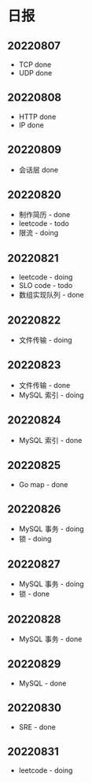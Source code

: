 # 日报

## 20220807

- TCP done
- UDP done

## 20220808

- HTTP done
- IP done

## 20220809

- 会话层 done

## 20220820

- 制作简历 - done
- leetcode - todo
- 限流 - doing

## 20220821

- leetcode - doing
- SLO code - todo
- 数组实现队列 - done

## 20220822

- 文件传输 - doing

## 20220823

- 文件传输 - done
- MySQL 索引 - doing

## 20220824

- MySQL 索引 - done

## 20220825

- Go map - done

## 20220826

- MySQL 事务 - doing
- 锁 - doing

## 20220827

- MySQL 事务 - doing
- 锁 - done

## 20220828

- MySQL 事务 - done

## 20220829

- MySQL - done

## 20220830

- SRE - done

## 20220831

- leetcode - doing